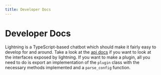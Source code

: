 ```yaml
---
title: Developer Docs
---
```


# Developer Docs

Lightning is a TypeScript-based chatbot which should make it fairly easy to
develop for and around. Take a look at the
[api docs](https://jsr.io/@lightning/lightning/doc) if you want to look at the
interfaces exposed by lightning. If you want to make a plugin, all you need to
do is export an implementation of the `plugin` class with the necessary methods
implemented and a `parse_config` function.
